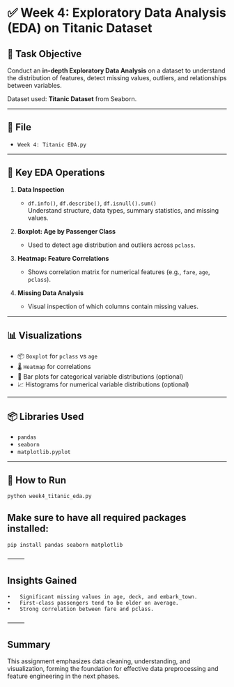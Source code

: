 # ✅ Week 4: Exploratory Data Analysis (EDA) on Titanic Dataset

## 🎯 Task Objective

Conduct an **in-depth Exploratory Data Analysis** on a dataset to understand the distribution of features, detect missing values, outliers, and relationships between variables.

Dataset used: **Titanic Dataset** from Seaborn.

---

## 📁 File

- `Week 4: Titanic EDA.py`

---

## 🧪 Key EDA Operations

1. **Data Inspection**
   - `df.info()`, `df.describe()`, `df.isnull().sum()`  
   Understand structure, data types, summary statistics, and missing values.

2. **Boxplot: Age by Passenger Class**
   - Used to detect age distribution and outliers across `pclass`.

3. **Heatmap: Feature Correlations**
   - Shows correlation matrix for numerical features (e.g., `fare`, `age`, `pclass`).

4. **Missing Data Analysis**
   - Visual inspection of which columns contain missing values.

---

## 📊 Visualizations

- 📦 `Boxplot` for `pclass` vs `age`
- 🌡 `Heatmap` for correlations
- 🧮 Bar plots for categorical variable distributions (optional)
- 📈 Histograms for numerical variable distributions (optional)

---

## 📦 Libraries Used

- `pandas`
- `seaborn`
- `matplotlib.pyplot`

---

## 🚀 How to Run

```bash
python week4_titanic_eda.py
```

## Make sure to have all required packages installed:
```
pip install pandas seaborn matplotlib
```
⸻

## Insights Gained
	•	Significant missing values in age, deck, and embark_town.
	•	First-class passengers tend to be older on average.
	•	Strong correlation between fare and pclass.

⸻
## Summary
This assignment emphasizes data cleaning, understanding, and visualization, forming the foundation for effective data preprocessing and feature engineering in the next phases.